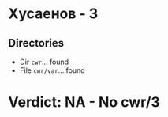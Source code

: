 # Хусаенов - 3
## Directories
- Dir `cwr`... found
- File `cwr/var`... found
# Verdict: **NA** - No cwr/3
